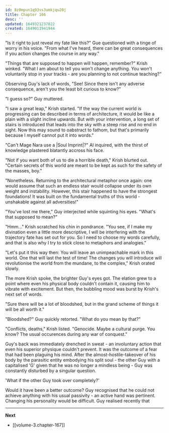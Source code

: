 ```yaml
---
id: 8z0mpun1q93ss3umkjqu20j
title: Chapter 166
desc: ''
updated: 1649321237822
created: 1649011941944
---
```


"Is it right to just reveal my fate like this?" Gue questioned with a tinge of worry in his voice. "From what I've heard, there can be great consequences if you action changes the course in any way."

"Things that are supposed to happen will happen, remember?" Krish winked. "What I am about to tell you won't change anything. You won't voluntarily stop in your tracks - are you planning to not continue teaching?"

Observing Guy's lack of words, "See! Since there isn't any adverse consequence, aren't you the least bit curious to know?"

"I guess so?" Guy muttered.

"I saw a great leap," Krish started. "If the way the current world is progressing can be described in terms of architecture, it would be like a plain with a slight incline upwards. But with your intervention, a long set of stairs is introduced that leads into the sky with a steep rise and no end in sight. Now this may sound to oabstract to fathom, but that's primarily because I myself cannot put it into words."

"Can't Mage Nara use a |Soul Imprint|?" Al inquired, with the thirst of knowledge plastered blatantly accross his face.

"Not if you want both of us to die a horrible death," Krish blurted out. "Certain secrets of this world are meant to be kept as such for the safety of the masses, boy."

"Nonetheless. Returning to the architectural metaphor once again: one would assume that such an endless stair would collapse under its own weight and instability. However, this stair happened to have the strongest foundations! It was built on the fundamental truths of this world - unshakable against all adversities!"

"You've lost me there," Guy interjected while squinting his eyes. "What's that supposed to mean?"

"Hmm..." Krish scratched his chin in pondrance. "You see, if I make my divination even a little more descriptive, I will be interfering with the trajectory fate has set out for you. So I need to choose my words carefully, and that is also why I try to stick close to metaphors and analogies."

"Let's put it this way then: You will leave an unimpeachable mark in this world. One that will last the test of time! The changes you will introduce will revolutionise the world from the mundane, to the complex," Krish orated slowly.

The more Krish spoke, the brighter Guy's eyes got. The elation grew to a point where even his physical body couldn't contain it, causing him to vibrate with excitement. But then, the bubbling mood was burst by Krish's next set of words.

"Sure there will be a lot of bloodshed, but in the grand scheme of things it will be all worth it."

"Bloodshed?" Guy quickly retorted. "What do you mean by that?"

"Conflicts, deaths," Krish listed. "Genocide. Maybe a cultural purge. You know? The usual occurences during any war of conquest."

Guy's back was immediately drenched in sweat - an involuntary action that even his superior physique couldn't prevent. It was the outcome of a fear that had been plaguing his mind. After the almost-hostile-takeover of his body by the parasitic entity embodying his split soul - the other Guy with a capitalised 'G' given that he was no longer a mindless being - Guy was constantly disturbed by a singular question.

'What if the other Guy took over completely?'

Would it have been a better outcome? Guy recognised that he could not achieve anything with his usual passivity - an active hand was pertinent. Changing his personality would be difficult. Guy realised recently that 

____

**Next**
* [[volume-3.chapter-167]]